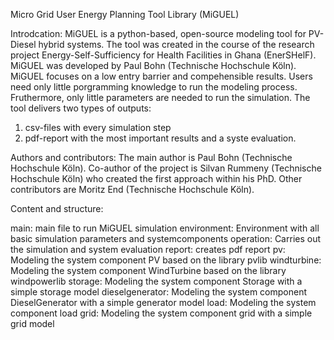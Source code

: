 Micro Grid User Energy Planning Tool Library (MiGUEL)

Introdcation:
MiGUEL is a python-based, open-source modeling tool for PV-Diesel hybrid systems. The tool was created in the course of the research project Energy-Self-Sufficiency for Health Facilities in Ghana (EnerSHelF). MiGUEL was developed by Paul Bohn (Technische Hochschule Köln). MiGUEL focuses on a low entry barrier and compehensible results. Users need only little porgramming knowledge to run the modeling process. Fruthermore, only little parameters are needed to run the simulation. The tool delivers two types of outputs:
1) csv-files with every simulation step
2) pdf-report with the most important results and a syste evaluation.

Authors and contributors:
The main author is Paul Bohn (Technische Hochschule Köln). Co-author of the project is Silvan Rummeny (Technische Hochschule Köln) who created the first approach within his PhD. Other contributors are Moritz End (Technische Hochschule Köln).

Content and structure:
  
  main: main file to run MiGUEL simulation
  environment: Environment with all basic simulation parameters and systemcomponents
  operation: Carries out the simulation and system evaluation
  report: creates pdf report
  pv: Modeling the system component PV based on the library pvlib
  windturbine: Modeling the system component WindTurbine based on the library windpowerlib
  storage: Modeling the system component Storage with a simple storage model
  dieselgenerator: Modeling the system component DieselGenerator with a simple generator model
  load: Modeling the system component load
  grid: Modeling the system component grid with a simple grid model
  
  



